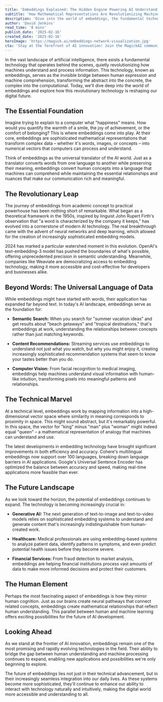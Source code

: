 ```yaml
---
title: 'Embeddings Explained: The Hidden Engine Powering AI Understanding'
subtitle: 'How Mathematical Representations Are Revolutionizing Machine Learning'
description: 'Dive into the world of embeddings, the fundamental technology bridging human expression and machine comprehension in AI. Learn how this sophisticated mathematical approach transforms complex data into meaningful representations, powering everything from semantic search to medical diagnostics. Discover why embeddings are crucial for the future of AI and their growing impact across industries.'
author: 'David Jenkins'
read_time: '8 mins'
publish_date: '2025-02-16'
created_date: '2025-02-16'
heroImage: 'https://magick.ai/embeddings-network-visualization.jpg'
cta: 'Stay at the forefront of AI innovation! Join the MagickAI community on LinkedIn for cutting-edge insights and discussions about embeddings and the future of machine learning.'
---
```


In the vast landscape of artificial intelligence, there exists a fundamental technology that operates behind the scenes, quietly revolutionizing how machines understand and process information. This technology, known as embeddings, serves as the invisible bridge between human expression and machine comprehension, transforming the abstract into the concrete, the complex into the computational. Today, we'll dive deep into the world of embeddings and explore how this revolutionary technology is reshaping our digital future.

## The Essential Foundation

Imagine trying to explain to a computer what "happiness" means. How would you quantify the warmth of a smile, the joy of achievement, or the comfort of belonging? This is where embeddings come into play. At their core, embeddings are sophisticated mathematical representations that transform complex data – whether it's words, images, or concepts – into numerical vectors that computers can process and understand.

Think of embeddings as the universal translator of the AI world. Just as a translator converts words from one language to another while preserving their meaning, embeddings convert human concepts into a language that machines can comprehend while maintaining the essential relationships and nuances that make our communication rich and meaningful.

## The Revolutionary Leap

The journey of embeddings from academic concept to practical powerhouse has been nothing short of remarkable. What began as a theoretical framework in the 1950s, inspired by linguist John Rupert Firth's observation that "a word is characterized by the company it keeps," has evolved into a cornerstone of modern AI technology. The real breakthrough came with the advent of neural networks and deep learning, which allowed for the creation of increasingly sophisticated embedding models.

2024 has marked a particular watershed moment in this evolution. OpenAI's text-embedding-3 model has pushed the boundaries of what's possible, offering unprecedented precision in semantic understanding. Meanwhile, companies like Weaviate are democratizing access to embedding technology, making it more accessible and cost-effective for developers and businesses alike.

## Beyond Words: The Universal Language of Data

While embeddings might have started with words, their application has expanded far beyond text. In today's AI landscape, embeddings serve as the foundation for:

- **Semantic Search:** When you search for "summer vacation ideas" and get results about "beach getaways" and "tropical destinations," that's embeddings at work, understanding the relationships between concepts rather than just matching keywords.

- **Content Recommendations:** Streaming services use embeddings to understand not just what you watch, but why you might enjoy it, creating increasingly sophisticated recommendation systems that seem to know your tastes better than you do.

- **Computer Vision:** From facial recognition to medical imaging, embeddings help machines understand visual information with human-like intuition, transforming pixels into meaningful patterns and relationships.

## The Technical Marvel

At a technical level, embeddings work by mapping information into a high-dimensional vector space where similarity in meaning corresponds to proximity in space. This might sound abstract, but it's remarkably powerful. In this space, the vector for "king" minus "man" plus "woman" might indeed equal "queen" – a mathematical representation of analogy that machines can understand and use.

The latest developments in embedding technology have brought significant improvements in both efficiency and accuracy. Cohere's multilingual embeddings now support over 100 languages, breaking down language barriers in AI applications. Google's Universal Sentence Encoder has optimized the balance between accuracy and speed, making real-time applications more feasible than ever.

## The Future Landscape

As we look toward the horizon, the potential of embeddings continues to expand. The technology is becoming increasingly crucial in:

- **Generative AI:** The next generation of text-to-image and text-to-video models relies on sophisticated embedding systems to understand and generate content that's increasingly indistinguishable from human-created work.

- **Healthcare:** Medical professionals are using embedding-based systems to analyze patient data, identify patterns in symptoms, and even predict potential health issues before they become severe.

- **Financial Services:** From fraud detection to market analysis, embeddings are helping financial institutions process vast amounts of data to make more informed decisions and protect their customers.

## The Human Element

Perhaps the most fascinating aspect of embeddings is how they mirror human cognition. Just as our brains create neural pathways that connect related concepts, embeddings create mathematical relationships that reflect human understanding. This parallel between human and machine learning offers exciting possibilities for the future of AI development.

## Looking Ahead

As we stand at the frontier of AI innovation, embeddings remain one of the most promising and rapidly evolving technologies in the field. Their ability to bridge the gap between human understanding and machine processing continues to expand, enabling new applications and possibilities we're only beginning to explore.

The future of embeddings lies not just in their technical advancement, but in their increasingly seamless integration into our daily lives. As these systems become more sophisticated, they'll continue to enhance our ability to interact with technology naturally and intuitively, making the digital world more accessible and understanding to all.